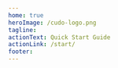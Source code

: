 ```yaml
---
home: true
heroImage: /cudo-logo.png
tagline: 
actionText: Quick Start Guide
actionLink: /start/
footer: 
---
```

